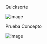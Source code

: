 Quicksorte

![image](https://github.com/GustaCortez/Primer-parcial/assets/93358662/1fe587bd-6018-433d-ba92-08b8595a6775)

Prueba Concepto

![image](https://github.com/GustaCortez/Primer-parcial/assets/93358662/f9abb6bb-7622-4ce4-8443-ae4ff8ccaf22)

